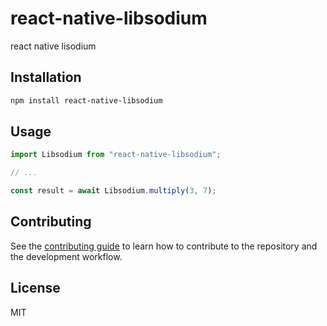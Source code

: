 # react-native-libsodium

react native lisodium

## Installation

```sh
npm install react-native-libsodium
```

## Usage

```js
import Libsodium from "react-native-libsodium";

// ...

const result = await Libsodium.multiply(3, 7);
```

## Contributing

See the [contributing guide](CONTRIBUTING.md) to learn how to contribute to the repository and the development workflow.

## License

MIT
